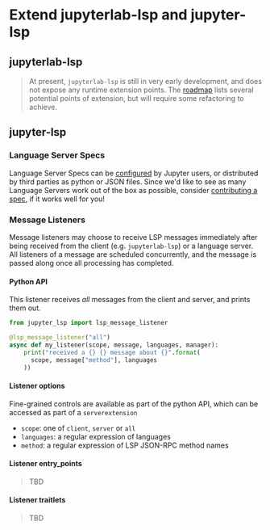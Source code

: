 # Extend jupyterlab-lsp and jupyter-lsp

## jupyterlab-lsp

> At present, `jupyterlab-lsp` is still in very early development, and does not
> expose any runtime extension points. The [roadmap](./ROADMAP.md) lists several
> potential points of extension, but will require some refactoring to achieve.

## jupyter-lsp

### Language Server Specs

Language Server Specs can be [configured](./LANGUAGESERVERS.ms) by Jupyter users,
or distributed by third parties as python or JSON files. Since we'd like to see
as many Language Servers work out of the box as possible, consider
[contributing a spec](./CONTRIBUTING.md#specs), if it works well for you!

### Message Listeners

Message listeners may choose to receive LSP messages immediately after being
received from the client (e.g. `jupyterlab-lsp`) or a language server. All
listeners of a message are scheduled concurrently, and the message is passed
along once all processing has completed.

#### Python API

This listener receives _all_ messages from the client and server, and prints them
out.

```python
from jupyter_lsp import lsp_message_listener

@lsp_message_listener("all")
async def my_listener(scope, message, languages, manager):
    print("received a {} {} message about {}".format(
      scope, message["method"], languages
    ))
```

#### Listener options

Fine-grained controls are available as part of the python API, which can be
accessed as part of a `serverextension`

- `scope`: one of `client`, `server` or `all`
- `languages`: a regular expression of languages
- `method`: a regular expression of LSP JSON-RPC method names

#### Listener entry_points

> TBD

#### Listener traitlets

> TBD

